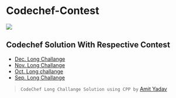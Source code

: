 # Codechef-Contest
 ![](https://miro.medium.com/max/500/1*1W0-bbmt4iiEpp_pPrS0VQ.png)
 
 ## Codechef Solution With Respective Contest
 - [Dec. Long Challange](https://github.com/nit-ap/CodeChef-Contest/tree/main/December%20long%20challenge)
 - [Nov. Long Challange](https://github.com/nit-ap/CodeChef-Contest/tree/main/Nov%20long%20challenges)
 - [Oct. Long challange](https://github.com/nit-ap/CodeChef-Contest/tree/main/OctoberLongchallenge)
 - [Sep. Long Challange](https://github.com/nit-ap/CodeChef-Contest/tree/main/SepLongChallenge)
 
 
> `CodeChef Long Challange Solution using CPP by` [Amit Yadav](https://github.com/amityadav341)
